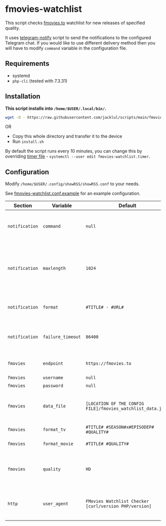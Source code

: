 # fmovies-watchlist

This script checks [fmovies.to](https://fmovies.to/) watchlist for new releases of specified quality.

It uses [telegram-notify](/telegram-notify/) script to send the notifications to the configured Telegram chat.
If you would like to use different delivery method then you will have to modify `command` variable in the configuration file.

## Requirements

- systemd
- `php-cli` (tested with 7.3.31)

## Installation

**This script installs into `/home/$USER/.local/bin/`.**

```bash
wget -O - https://raw.githubusercontent.com/jacklul/scripts/main/fmovies-watchlist/install.sh | bash
```

OR

- Copy this whole directory and transfer it to the device
- Run `install.sh`

By default the script runs every 10 minutes, you can change this by overriding [timer file](https://www.freedesktop.org/software/systemd/man/systemd.timer.html) - `systemctl --user edit fmovies-watchlist.timer`.

## Configuration

Modify `/home/$USER/.config/showRSS/showRSS.conf` to your needs.

See [fmovies-watchlist.conf.example](fmovies-watchlist.conf.example) for an example configuration.

| Section | Variable | Default | Description |
|---|---|---|---|
| `notification` | `command` | `null` | The command that sends the notification |
| `notification` | `maxlength` | `1024` | Maximum length of a single notifications, multiple will be send if this value is exceeded |
| `notification` | `format` | `#TITLE# - #URL#` | Format of the entries in the notification |
| `notification` | `failure_timeout` | `86400` | After how long give up on sending failed notifications |
| `fmovies` | `endpoint` | `https://fmovies.to` | The website domain to use |
| `fmovies` | `username` | `null` | Obviously |
| `fmovies` | `password` | `null` | Obviously |
| `fmovies` | `data_file` | `[LOCATION OF THE CONFIG FILE]/fmovies_watchlist_data.json` | Where to store last known watchlist data |
| `fmovies` | `format_tv` | `#TITLE# #SEASON#x#EPISODEP# #QUALITY#` | Format for TV series |
| `fmovies` | `format_movie` | `#TITLE# #QUALITY#` | Format for movies |
| `fmovies` | `quality` | `HD` | Minimum wanted quality, must be one of `HD, HDRip, SD, TS, CAM` |
| `http` | `user_agent` | `FMovies Watchlist Checker [curl/version PHP/version]` | HTTP user-agent to use in case you're being blocked |